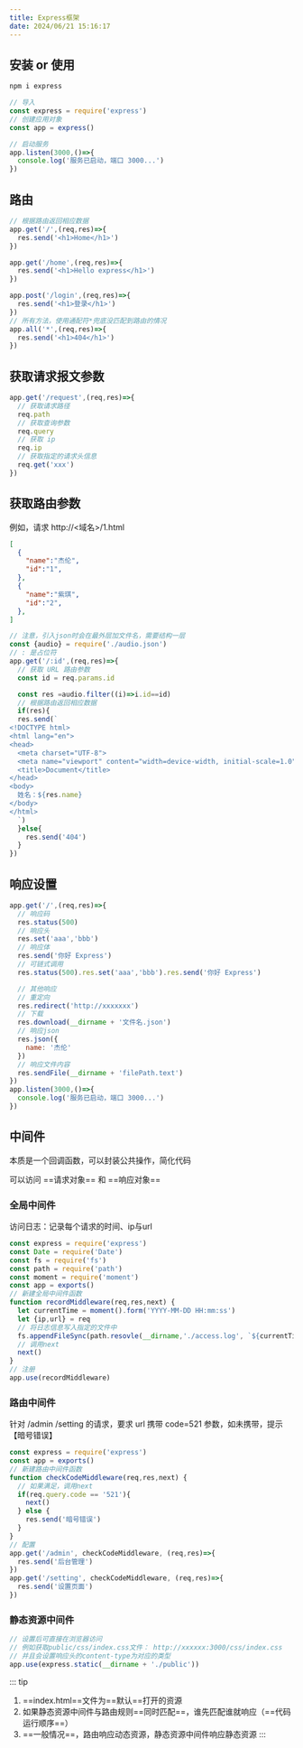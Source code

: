 ```yaml
---
title: Express框架
date: 2024/06/21 15:16:17
---
```


## 安装 or 使用
```sh
npm i express
```
```js
// 导入
const express = require('express')
// 创建应用对象
const app = express()

// 启动服务
app.listen(3000,()=>{
  console.log('服务已启动，端口 3000...')
})
```
## 路由
```js
// 根据路由返回相应数据
app.get('/',(req,res)=>{
  res.send('<h1>Home</h1>')
})

app.get('/home',(req,res)=>{
  res.send('<h1>Hello express</h1>')
})

app.post('/login',(req,res)=>{
  res.send('<h1>登录</h1>')
})
// 所有方法，使用通配符*兜底没匹配到路由的情况
app.all('*',(req,res)=>{
  res.send('<h1>404</h1>')
})
```

## 获取请求报文参数
```js
app.get('/request',(req,res)=>{
  // 获取请求路径
  req.path
  // 获取查询参数 
  req.query
  // 获取 ip
  req.ip
  // 获取指定的请求头信息
  req.get('xxx')
})
```

## 获取路由参数
例如，请求 http://<域名>/1.html
```json  audio.json
[
  {
    "name":"杰伦",
    "id":"1",
  },
  {
    "name":"紫琪",
    "id":"2",
  },
]
```

```js
// 注意，引入json时会在最外层加文件名，需要结构一层
const {audio} = require('./audio.json')
// : 是占位符
app.get('/:id',(req,res)=>{
  // 获取 URL 路由参数
  const id = req.params.id

  const res =audio.filter((i)=>i.id==id)
  // 根据路由返回相应数据
  if(res){
  res.send(`
<!DOCTYPE html>
<html lang="en">
<head>
  <meta charset="UTF-8">
  <meta name="viewport" content="width=device-width, initial-scale=1.0">
  <title>Document</title>
</head>
<body>
  姓名：${res.name}
</body>
</html>
  `)
  }else{
    res.send('404')
  }
})
```

## 响应设置
```js
app.get('/',(req,res)=>{
  // 响应码
  res.status(500)
  // 响应头
  res.set('aaa','bbb')
  // 响应体
  res.send('你好 Express')
  // 可链式调用
  res.status(500).res.set('aaa','bbb').res.send('你好 Express')

  // 其他响应
  // 重定向
  res.redirect('http://xxxxxxx')
  // 下载
  res.download(__dirname + '文件名.json')
  // 响应json
  res.json({
    name: '杰伦'
  })
  // 响应文件内容
  res.sendFile(__dirname + 'filePath.text')
})
app.listen(3000,()=>{
  console.log('服务已启动，端口 3000...')
})
```

## 中间件
本质是一个回调函数，可以封装公共操作，简化代码

可以访问 ==请求对象== 和 ==响应对象==


### 全局中间件
访问日志：记录每个请求的时间、ip与url
```js
const express = require('express')
const Date = require('Date')
const fs = require('fs')
const path = require('path')
const moment = require('moment')
const app = exports()
// 新建全局中间件函数
function recordMiddleware(req,res,next) {
  let currentTime = moment().form('YYYY-MM-DD HH:mm:ss')
  let {ip,url} = req
  // 将日志信息写入指定的文件中
  fs.appendFileSync(path.resovle(__dirname,'./access.log', `${currentTime}  ${url}  ${ip}\r\n`))
  // 调用next
  next()
}
// 注册
app.use(recordMiddleware)
```
### 路由中间件
针对 /admin /setting 的请求，要求 url 携带 code=521 参数，如未携带，提示【暗号错误】
```js
const express = require('express')
const app = exports()
// 新建路由中间件函数
function checkCodeMiddleware(req,res,next) {
  // 如果满足，调用next
  if(req.query.code == '521'){
    next()
  } else {
    res.send('暗号错误')
  }
}
// 配置
app.get('/admin', checkCodeMiddleware, (req,res)=>{
  res.send('后台管理')
})
app.get('/setting', checkCodeMiddleware, (req,res)=>{
  res.send('设置页面')
})
```
### 静态资源中间件
```js
// 设置后可直接在浏览器访问
// 例如获取public/css/index.css文件： http://xxxxxx:3000/css/index.css
// 并且会设置响应头的content-type为对应的类型
app.use(express.static(__dirname + './public'))
```
::: tip
1. ==index.html==文件为==默认==打开的资源
2. 如果静态资源中间件与路由规则==同时匹配==，谁先匹配谁就响应（==代码运行顺序==）
3. ==一般情况==，路由响应动态资源，静态资源中间件响应静态资源
:::